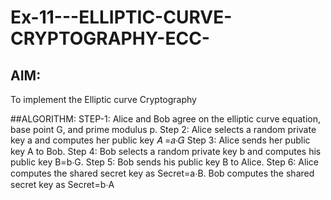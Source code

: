 # Ex-11---ELLIPTIC-CURVE-CRYPTOGRAPHY-ECC-
<h2>AIM:</h2>

To implement the Elliptic curve Cryptography

##ALGORITHM:
STEP-1:
Alice and Bob agree on the elliptic curve equation, base point G, and prime modulus p.
Step 2:
Alice selects a random private key a and computes her public key 𝐴 =𝑎⋅𝐺
Step 3:
Alice sends her public key A to Bob.
Step 4:
Bob selects a random private key b and computes his public key B=b⋅G.
Step 5:
Bob sends his public key B to Alice.
Step 6:
Alice computes the shared secret key as Secret=a⋅B. Bob computes the shared secret key as
Secret=b⋅A
